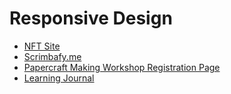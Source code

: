 ﻿# Responsive Design

- [NFT Site](https://responsive-nft-site-by-s4ch1.netlify.app/) 
- [Scrimbafy.me](https://scrimbafy-me-by-s4ch1.netlify.app/)
- [Papercraft Making Workshop Registration Page](https://crafty-academy-by-s4ch1.netlify.app/)
- [Learning Journal](https://learning-journal-by-s4ch1.netlify.app/)
